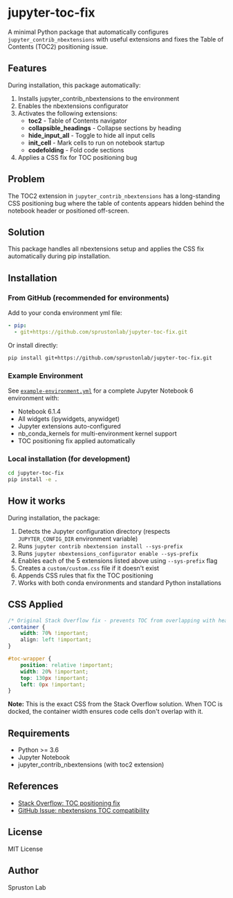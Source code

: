 # jupyter-toc-fix

A minimal Python package that automatically configures `jupyter_contrib_nbextensions` with useful extensions and fixes the Table of Contents (TOC2) positioning issue.

## Features

During installation, this package automatically:
1. Installs jupyter_contrib_nbextensions to the environment
2. Enables the nbextensions configurator
3. Activates the following extensions:
   - **toc2** - Table of Contents navigator
   - **collapsible_headings** - Collapse sections by heading
   - **hide_input_all** - Toggle to hide all input cells
   - **init_cell** - Mark cells to run on notebook startup
   - **codefolding** - Fold code sections
4. Applies a CSS fix for TOC positioning bug

## Problem

The TOC2 extension in `jupyter_contrib_nbextensions` has a long-standing CSS positioning bug where the table of contents appears hidden behind the notebook header or positioned off-screen.

## Solution

This package handles all nbextensions setup and applies the CSS fix automatically during pip installation.

## Installation

### From GitHub (recommended for environments)

Add to your conda environment yml file:

```yaml
- pip:
  - git+https://github.com/sprustonlab/jupyter-toc-fix.git
```

Or install directly:

```bash
pip install git+https://github.com/sprustonlab/jupyter-toc-fix.git
```

### Example Environment

See [`example-environment.yml`](example-environment.yml) for a complete Jupyter Notebook 6 environment with:
- Notebook 6.1.4
- All widgets (ipywidgets, anywidget)
- Jupyter extensions auto-configured
- nb_conda_kernels for multi-environment kernel support
- TOC positioning fix applied automatically

### Local installation (for development)

```bash
cd jupyter-toc-fix
pip install -e .
```

## How it works

During installation, the package:
1. Detects the Jupyter configuration directory (respects `JUPYTER_CONFIG_DIR` environment variable)
2. Runs `jupyter contrib nbextension install --sys-prefix`
3. Runs `jupyter nbextensions_configurator enable --sys-prefix`
4. Enables each of the 5 extensions listed above using `--sys-prefix` flag
5. Creates a `custom/custom.css` file if it doesn't exist
6. Appends CSS rules that fix the TOC positioning
7. Works with both conda environments and standard Python installations

## CSS Applied

```css
/* Original Stack Overflow fix - prevents TOC from overlapping with header */
.container {
    width: 70% !important;
    align: left !important;
}

#toc-wrapper {
    position: relative !important;
    width: 20% !important;
    top: 130px !important;
    left: 0px !important;
}
```

**Note:** This is the exact CSS from the Stack Overflow solution. When TOC is docked, the container width ensures code cells don't overlap with it.

## Requirements

- Python >= 3.6
- Jupyter Notebook
- jupyter_contrib_nbextensions (with toc2 extension)

## References

- [Stack Overflow: TOC positioning fix](https://stackoverflow.com/questions/75621836)
- [GitHub Issue: nbextensions TOC compatibility](https://github.com/ipython-contrib/jupyter_contrib_nbextensions/issues/1568)

## License

MIT License

## Author

Spruston Lab
